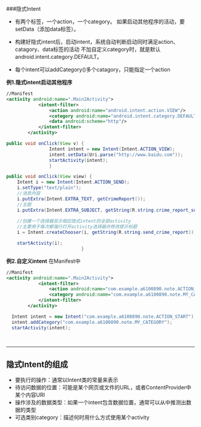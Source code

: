 ###隐式Intent

* 有两个标签，一个action，一个category。  如果启动其他程序的活动，要setData（添加data标签）。

*  构建好隐式intent后，启动intent，系统自动判断启动同时满足action、catagory、data标签的活动
  不加自定义category时，就是默认android.intent.category.DEFAULT。



*  每个intent可以addCategory()多个catagory，只能指定一个action

**例1.隐式intent启动其他程序**
```xml
//Manifest
<activity android:name=".Main2Activity">
            <intent-filter>
                <action android:name="android.intent.action.VIEW"/>
                <category android:name="android.intent.category.DEFAULT"/>
                <data android:scheme="http"/>
            </intent-filter>
        </activity>
```
```java
public void onClick(View v) {
                Intent intent = new Intent(Intent.ACTION_VIEW);
                intent.setData(Uri.parse("http://www.baidu.com"));
                startActivity(intent);
                }

public void onClick(View view) {
    Intent i = new Intent(Intent.ACTION_SEND);
    i.setType("text/plain");
    //消息内容
    i.putExtra(Intent.EXTRA_TEXT, getCrimeReport());
    //主题
    i.putExtra(Intent.EXTRA_SUBJECT, getString(R.string.crime_report_subject));
    
    //创建一个选择器显示相应隐式intent的全部activity
    //主要用于每次都强行打开activity选择器并修改提示标题
    i = Intent.createChooser(i, getString(R.string.send_crime_report));

    startActivity(i);
                            }
```

**例2.自定义intent**
在Manifest中
```xml
//Manifest
<activity android:name=".Main2Activity">
            <intent-filter>
                <action android:name="com.example.a6100890.note.ACTION_START"/>
                <category android:name="com.example.a6100890.note.MY_CATEGORY"/>
            </intent-filter>
        </activity>

```

```java
  Intent intent = new Intent("com.example.a6100890.note.ACTION_START");
  intent.addCategory("com.example.a6100890.note.MY_CATEGORY");
  startActivity(intent);

  

```


****



## 隐式Intent的组成

* 要执行的操作：通常以Intent类的常量来表示
* 待访问数据的位置：可能是某个网页或文件的URL，或者ContentProvider中某个内容URI
* 操作涉及的数据类型：如果一个intent包含数据位置，通常可以从中推测出数据的类型
* 可选类别category：描述何时用什么方式使用某个activity
